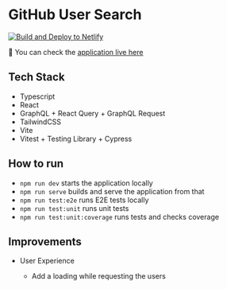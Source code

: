 # GitHub User Search

[![Build and Deploy to Netlify](https://github.com/leeeandroo/github-user-search/actions/workflows/production.yml/badge.svg?branch=main)](https://github.com/leeeandroo/github-user-search/actions/workflows/production.yml)

:rocket: You can check the
[application live here](https://scintillating-torrone-adc2f1.netlify.app/)

## Tech Stack

- Typescript
- React
- GraphQL + React Query + GraphQL Request
- TailwindCSS
- Vite
- Vitest + Testing Library + Cypress

## How to run

- `npm run dev` starts the application locally
- `npm run serve` builds and serve the application from that
- `npm run test:e2e` runs E2E tests locally
- `npm run test:unit` runs unit tests
- `npm run test:unit:coverage` runs tests and checks coverage

## Improvements

- User Experience

  - Add a loading while requesting the users
